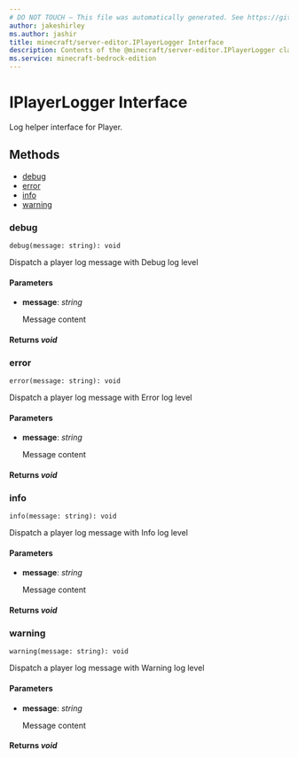 ```yaml
---
# DO NOT TOUCH — This file was automatically generated. See https://github.com/mojang/minecraftapidocsgenerator to modify descriptions, examples, etc.
author: jakeshirley
ms.author: jashir
title: minecraft/server-editor.IPlayerLogger Interface
description: Contents of the @minecraft/server-editor.IPlayerLogger class.
ms.service: minecraft-bedrock-edition
---
```

# IPlayerLogger Interface

Log helper interface for Player.

## Methods
- [debug](#debug)
- [error](#error)
- [info](#info)
- [warning](#warning)

### **debug**
`
debug(message: string): void
`

Dispatch a player log message with Debug log level

#### **Parameters**
- **message**: *string*
  
  Message content

#### **Returns** *void*

### **error**
`
error(message: string): void
`

Dispatch a player log message with Error log level

#### **Parameters**
- **message**: *string*
  
  Message content

#### **Returns** *void*

### **info**
`
info(message: string): void
`

Dispatch a player log message with Info log level

#### **Parameters**
- **message**: *string*
  
  Message content

#### **Returns** *void*

### **warning**
`
warning(message: string): void
`

Dispatch a player log message with Warning log level

#### **Parameters**
- **message**: *string*
  
  Message content

#### **Returns** *void*
